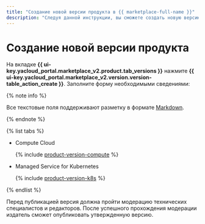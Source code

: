 ```yaml
---
title: "Создание новой версии продукта в {{ marketplace-full-name }}"
description: "Следуя данной инструкции, вы сможете создать новую версию продукта." 
---
```


# Создание новой версии продукта

На вкладке **{{ ui-key.yacloud_portal.marketplace_v2.product.tab_versions }}** нажмите **{{ ui-key.yacloud_portal.marketplace_v2.version.version-table_action_create }}**. Заполните форму необходимыми сведениями:

{% note info %}

Все текстовые поля поддерживают разметку в формате [Markdown](https://ydocs.tech/ru/).

{% endnote %}

{% list tabs %}

- Compute Cloud

  {% include [product-version-compute](../../_includes/marketplace/product-version-compute.md) %}

- Managed Service for Kubernetes

  {% include [product-version-k8s](../../_includes/marketplace/product-version-k8s.md) %}

{% endlist %}

Перед публикацией версия должна пройти модерацию технических специалистов и редакторов. После успешного прохождения модерации издатель сможет опубликовать утвержденную версию.
